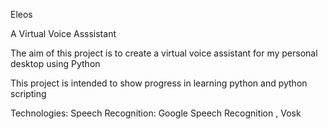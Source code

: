 Eleos

A Virtual Voice Asssistant

The aim of this project is to create a virtual voice assistant for my personal desktop using Python

This project is intended to show progress in learning python and python scripting

Technologies: 
    Speech Recognition: Google Speech Recognition , Vosk